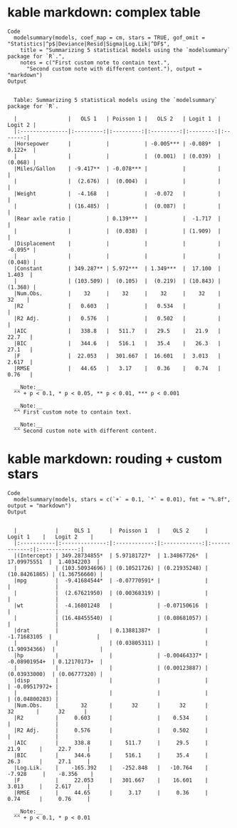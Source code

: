 # kable markdown: complex table

    Code
      modelsummary(models, coef_map = cm, stars = TRUE, gof_omit = "Statistics|^p$|Deviance|Resid|Sigma|Log.Lik|^DF$",
        title = "Summarizing 5 statistical models using the `modelsummary` package for `R`.",
        notes = c("First custom note to contain text.",
          "Second custom note with different content."), output = "markdown")
    Output
      
      
      Table: Summarizing 5 statistical models using the `modelsummary` package for `R`.
      
      |                |   OLS 1   | Poisson 1 |   OLS 2   | Logit 1  | Logit 2 |
      |:---------------|:---------:|:---------:|:---------:|:--------:|:-------:|
      |Horsepower      |           |           | -0.005*** | -0.089*  | 0.122+  |
      |                |           |           |  (0.001)  | (0.039)  | (0.068) |
      |Miles/Gallon    | -9.417**  | -0.078*** |           |          |         |
      |                |  (2.676)  |  (0.004)  |           |          |         |
      |Weight          |  -4.168   |           |  -0.072   |          |         |
      |                | (16.485)  |           |  (0.087)  |          |         |
      |Rear axle ratio |           | 0.139***  |           |  -1.717  |         |
      |                |           |  (0.038)  |           | (1.909)  |         |
      |Displacement    |           |           |           |          | -0.095* |
      |                |           |           |           |          | (0.048) |
      |Constant        | 349.287** | 5.972***  | 1.349***  |  17.100  |  1.403  |
      |                | (103.509) |  (0.105)  |  (0.219)  | (10.843) | (1.368) |
      |Num.Obs.        |    32     |    32     |    32     |    32    |   32    |
      |R2              |   0.603   |           |   0.534   |          |         |
      |R2 Adj.         |   0.576   |           |   0.502   |          |         |
      |AIC             |   338.8   |   511.7   |   29.5    |   21.9   |  22.7   |
      |BIC             |   344.6   |   516.1   |   35.4    |   26.3   |  27.1   |
      |F               |  22.053   |  301.667  |  16.601   |  3.013   |  2.617  |
      |RMSE            |   44.65   |   3.17    |   0.36    |   0.74   |  0.76   |
      
      __Note:__
      ^^ + p < 0.1, * p < 0.05, ** p < 0.01, *** p < 0.001
      
      __Note:__
      ^^ First custom note to contain text.
      
      __Note:__
      ^^ Second custom note with different content.

# kable markdown: rouding + custom stars

    Code
      modelsummary(models, stars = c(`+` = 0.1, `*` = 0.01), fmt = "%.8f", output = "markdown")
    Output
      
      
      |            |     OLS 1      |  Poisson 1   |    OLS 2     |    Logit 1    |   Logit 2    |
      |:-----------|:--------------:|:------------:|:------------:|:-------------:|:------------:|
      |(Intercept) | 349.28734855*  | 5.97181727*  | 1.34867726*  |  17.09975551  |  1.40342203  |
      |            | (103.50934696) | (0.10521726) | (0.21935248) | (10.84261865) | (1.36756660) |
      |mpg         |  -9.41684544*  | -0.07770591* |              |               |              |
      |            |  (2.67621950)  | (0.00368319) |              |               |              |
      |wt          |  -4.16801248   |              | -0.07150616  |               |              |
      |            | (16.48455540)  |              | (0.08681057) |               |              |
      |drat        |                | 0.13881387*  |              |  -1.71683105  |              |
      |            |                | (0.03805311) |              | (1.90934366)  |              |
      |hp          |                |              | -0.00464337* | -0.08901954+  | 0.12170173+  |
      |            |                |              | (0.00123887) | (0.03933000)  | (0.06777320) |
      |disp        |                |              |              |               | -0.09517972+ |
      |            |                |              |              |               | (0.04800283) |
      |Num.Obs.    |       32       |      32      |      32      |      32       |      32      |
      |R2          |     0.603      |              |    0.534     |               |              |
      |R2 Adj.     |     0.576      |              |    0.502     |               |              |
      |AIC         |     338.8      |    511.7     |     29.5     |     21.9      |     22.7     |
      |BIC         |     344.6      |    516.1     |     35.4     |     26.3      |     27.1     |
      |Log.Lik.    |    -165.392    |   -252.848   |   -10.764    |    -7.928     |    -8.356    |
      |F           |     22.053     |   301.667    |    16.601    |     3.013     |    2.617     |
      |RMSE        |     44.65      |     3.17     |     0.36     |     0.74      |     0.76     |
      
      __Note:__
      ^^ + p < 0.1, * p < 0.01

